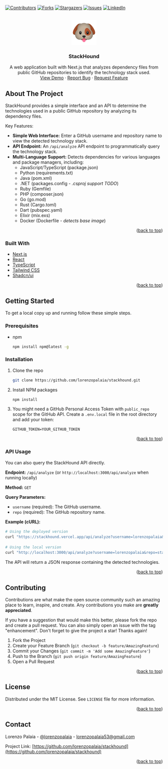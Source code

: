 [![Contributors][contributors-shield]][contributors-url]
[![Forks][forks-shield]][forks-url]
[![Stargazers][stars-shield]][stars-url]
[![Issues][issues-shield]][issues-url]
[![LinkedIn][linkedin-shield]][linkedin-url]

<div id="top"></div>

<br />
<div align="center">
  <a href="https://github.com/lorenzopalaia/stackhound">
    <img src="repo_assets/logo.png" alt="Logo" width="80" height="80">
  </a>

<h3 align="center">StackHound</h3>
  <p align="center">
    A web application built with Next.js that analyzes dependency files from public GitHub repositories to identify the technology stack used.
    <br />
    <a href="https://stackhound.vercel.app/">View Demo</a>
    ·
    <a href="https://github.com/lorenzopalaia/stackhound/issues">Report Bug</a>
    ·
    <a href="https://github.com/lorenzopalaia/stackhound/issues">Request Feature</a>
  </p>
</div>

<!-- ABOUT THE PROJECT -->

## About The Project

StackHound provides a simple interface and an API to determine the technologies used in a public GitHub repository by analyzing its dependency files.

Key Features:

- **Simple Web Interface:** Enter a GitHub username and repository name to view the detected technology stack.
- **API Endpoint:** An `/api/analyze` API endpoint to programmatically query the technology stack.
- **Multi-Language Support:** Detects dependencies for various languages and package managers, including:
  - JavaScript/TypeScript (package.json)
  - Python (requirements.txt)
  - Java (pom.xml)
  - .NET (packages.config - _.csproj support TODO_)
  - Ruby (Gemfile)
  - PHP (composer.json)
  - Go (go.mod)
  - Rust (Cargo.toml)
  - Dart (pubspec.yaml)
  - Elixir (mix.exs)
  - Docker (Dockerfile - _detects base image_)

<p align="right">(<a href="#top">back to top</a>)</p>

### Built With

- [Next.js](https://nextjs.org/)
- [React](https://reactjs.org/)
- [TypeScript](https://www.typescriptlang.org/)
- [Tailwind CSS](https://tailwindcss.com/)
- [Shadcn/ui](https://ui.shadcn.com/)

<p align="right">(<a href="#top">back to top</a>)</p>

<!-- GETTING STARTED -->

## Getting Started

To get a local copy up and running follow these simple steps.

### Prerequisites

- npm
  ```sh
  npm install npm@latest -g
  ```

### Installation

1.  Clone the repo
    ```sh
    git clone https://github.com/lorenzopalaia/stackhound.git
    ```
2.  Install NPM packages
    ```sh
    npm install
    ```
3.  You might need a GitHub Personal Access Token with `public_repo` scope for the GitHub API. Create a `.env.local` file in the root directory and add your token:
    ```env
    GITHUB_TOKEN=YOUR_GITHUB_TOKEN
    ```

<p align="right">(<a href="#top">back to top</a>)</p>

<!-- USAGE EXAMPLES -->

### API Usage

You can also query the StackHound API directly.

**Endpoint:** `/api/analyze` (or `http://localhost:3000/api/analyze` when running locally)

**Method:** `GET`

**Query Parameters:**

- `username` (required): The GitHub username.
- `repo` (required): The GitHub repository name.

**Example (cURL):**

```bash
# Using the deployed version
curl "https://stackhound.vercel.app/api/analyze?username=lorenzopalaia&repo=stackhound"

# Using the local version
curl "http://localhost:3000/api/analyze?username=lorenzopalaia&repo=stackhound"
```

The API will return a JSON response containing the detected technologies.

<p align="right">(<a href="#top">back to top</a>)</p>

<!-- CONTRIBUTING -->

## Contributing

Contributions are what make the open source community such an amazing place to learn, inspire, and create. Any contributions you make are **greatly appreciated**.

If you have a suggestion that would make this better, please fork the repo and create a pull request. You can also simply open an issue with the tag "enhancement".
Don't forget to give the project a star! Thanks again!

1.  Fork the Project
2.  Create your Feature Branch (`git checkout -b feature/AmazingFeature`)
3.  Commit your Changes (`git commit -m 'Add some AmazingFeature'`)
4.  Push to the Branch (`git push origin feature/AmazingFeature`)
5.  Open a Pull Request

<p align="right">(<a href="#top">back to top</a>)</p>

<!-- LICENSE -->

## License

Distributed under the MIT License. See `LICENSE` file for more information.

<p align="right">(<a href="#top">back to top</a>)</p>

<!-- CONTACT -->

## Contact

Lorenzo Palaia - [@lorenzopalaia](https://twitter.com/lorenzopalaia) - lorenzopalaia53@gmail.com

Project Link: [https://github.com/lorenzopalaia/stackhound](https://github.com/lorenzopalaia/stackhound)

<p align="right">(<a href="#top">back to top</a>)</p>

<!-- MARKDOWN LINKS & IMAGES -->

[contributors-shield]: https://img.shields.io/github/contributors/lorenzopalaia/stackhound.svg?style=for-the-badge
[contributors-url]: https://github.com/lorenzopalaia/stackhound/graphs/contributors
[forks-shield]: https://img.shields.io/github/forks/lorenzopalaia/stackhound.svg?style=for-the-badge
[forks-url]: https://github.com/lorenzopalaia/stackhound/network/members
[stars-shield]: https://img.shields.io/github/stars/lorenzopalaia/stackhound.svg?style=for-the-badge
[stars-url]: https://github.com/lorenzopalaia/stackhound/stargazers
[issues-shield]: https://img.shields.io/github/issues/lorenzopalaia/stackhound.svg?style=for-the-badge
[issues-url]: https://github.com/lorenzopalaia/stackhound/issues
[linkedin-shield]: https://img.shields.io/badge/-LinkedIn-black.svg?style=for-the-badge&logo=linkedin&colorB=555
[linkedin-url]: https://linkedin.com/in/lorenzo-palaia-7177a5202

<!-- [product-screenshot]: repo_assets/preview.png -->

